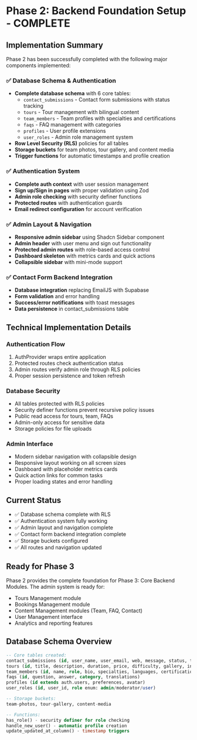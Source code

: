 # Phase 2: Backend Foundation Setup - COMPLETE

## Implementation Summary

Phase 2 has been successfully completed with the following major components implemented:

### ✅ Database Schema & Authentication
- **Complete database schema** with 6 core tables:
  - `contact_submissions` - Contact form submissions with status tracking
  - `tours` - Tour management with bilingual content
  - `team_members` - Team profiles with specialties and certifications
  - `faqs` - FAQ management with categories
  - `profiles` - User profile extensions
  - `user_roles` - Admin role management system
- **Row Level Security (RLS)** policies for all tables
- **Storage buckets** for team photos, tour gallery, and content media
- **Trigger functions** for automatic timestamps and profile creation

### ✅ Authentication System
- **Complete auth context** with user session management
- **Sign up/Sign in pages** with proper validation using Zod
- **Admin role checking** with security definer functions
- **Protected routes** with authentication guards
- **Email redirect configuration** for account verification

### ✅ Admin Layout & Navigation
- **Responsive admin sidebar** using Shadcn Sidebar component
- **Admin header** with user menu and sign out functionality
- **Protected admin routes** with role-based access control
- **Dashboard skeleton** with metrics cards and quick actions
- **Collapsible sidebar** with mini-mode support

### ✅ Contact Form Backend Integration
- **Database integration** replacing EmailJS with Supabase
- **Form validation** and error handling
- **Success/error notifications** with toast messages
- **Data persistence** in contact_submissions table

## Technical Implementation Details

### Authentication Flow
1. AuthProvider wraps entire application
2. Protected routes check authentication status
3. Admin routes verify admin role through RLS policies
4. Proper session persistence and token refresh

### Database Security
- All tables protected with RLS policies
- Security definer functions prevent recursive policy issues
- Public read access for tours, team, FAQs
- Admin-only access for sensitive data
- Storage policies for file uploads

### Admin Interface
- Modern sidebar navigation with collapsible design
- Responsive layout working on all screen sizes
- Dashboard with placeholder metrics cards
- Quick action links for common tasks
- Proper loading states and error handling

## Current Status
- ✅ Database schema complete with RLS
- ✅ Authentication system fully working
- ✅ Admin layout and navigation complete
- ✅ Contact form backend integration complete
- ✅ Storage buckets configured
- ✅ All routes and navigation updated

## Ready for Phase 3
Phase 2 provides the complete foundation for Phase 3: Core Backend Modules. The admin system is ready for:
- Tours Management module
- Bookings Management module  
- Content Management modules (Team, FAQ, Contact)
- User Management interface
- Analytics and reporting features

## Database Schema Overview
```sql
-- Core tables created:
contact_submissions (id, user_name, user_email, web, message, status, timestamps)
tours (id, title, description, duration, price, difficulty, gallery, includes, itinerary, translations)
team_members (id, name, role, bio, specialties, languages, certifications, translations)
faqs (id, question, answer, category, translations)
profiles (id extends auth.users, preferences, avatar)
user_roles (id, user_id, role enum: admin/moderator/user)

-- Storage buckets:
team-photos, tour-gallery, content-media

-- Functions:
has_role() - security definer for role checking
handle_new_user() - automatic profile creation
update_updated_at_column() - timestamp triggers
```